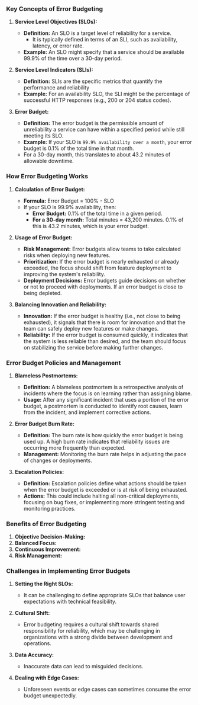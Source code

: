 
### **Key Concepts of Error Budgeting**

1. **Service Level Objectives (SLOs):**
   - **Definition:** An SLO is a target level of reliability for a service. 
      - It is typically defined in terms of an SLI, such as availability, latency, or error rate.
   - **Example:** An SLO might specify that a service should be available 99.9% of the time over a 30-day period.

2. **Service Level Indicators (SLIs):**
   - **Definition:** SLIs are the specific metrics that quantify the performance and reliability
   - **Example:** For an availability SLO, the SLI might be the percentage of successful HTTP responses (e.g., 200 or 204 status codes).

3. **Error Budget:**
   - **Definition:** The error budget is the permissible amount of unreliability a service can have within a specified period while still meeting its SLO. 
   - **Example:** If your SLO is `99.9% availability over a month`, your error budget is 0.1% of the total time in that month. 
   - For a 30-day month, this translates to about 43.2 minutes of allowable downtime.

### **How Error Budgeting Works**

1. **Calculation of Error Budget:**
   - **Formula:** Error Budget = 100% - SLO
   - If your SLO is 99.9% availability, then:
     - **Error Budget:** 0.1% of the total time in a given period.
     - **For a 30-day month:** Total minutes = 43,200 minutes. 0.1% of this is 43.2 minutes, which is your error budget.

2. **Usage of Error Budget:**
   - **Risk Management:** Error budgets allow teams to take calculated risks when deploying new features.
   - **Prioritization:** If the error budget is nearly exhausted or already exceeded, the focus should shift from feature deployment to improving the system's reliability.
   - **Deployment Decisions:** Error budgets guide decisions on whether or not to proceed with deployments. If an error budget is close to being depleted.

3. **Balancing Innovation and Reliability:**
   - **Innovation:** If the error budget is healthy (i.e., not close to being exhausted), it signals that there is room for innovation and that the team can safely deploy new features or make changes.
   - **Reliability:** If the error budget is consumed quickly, it indicates that the system is less reliable than desired, and the team should focus on stabilizing the service before making further changes.

### **Error Budget Policies and Management**

1. **Blameless Postmortems:**
   - **Definition:** A blameless postmortem is a retrospective analysis of incidents where the focus is on learning rather than assigning blame. 
   - **Usage:** After any significant incident that uses a portion of the error budget, a postmortem is conducted to identify root causes, learn from the incident, and implement corrective actions.

2. **Error Budget Burn Rate:**
   - **Definition:** The burn rate is how quickly the error budget is being used up. A high burn rate indicates that reliability issues are occurring more frequently than expected.
   - **Management:** Monitoring the burn rate helps in adjusting the pace of changes or deployments.

3. **Escalation Policies:**
   - **Definition:** Escalation policies define what actions should be taken when the error budget is exceeded or is at risk of being exhausted.
   - **Actions:** This could include halting all non-critical deployments, focusing on bug fixes, or implementing more stringent testing and monitoring practices.

### **Benefits of Error Budgeting**

1. **Objective Decision-Making:**
2. **Balanced Focus:**
3. **Continuous Improvement:**
4. **Risk Management:**

### **Challenges in Implementing Error Budgets**

1. **Setting the Right SLOs:**
   - It can be challenging to define appropriate SLOs that balance user expectations with technical feasibility.

2. **Cultural Shift:**
   - Error budgeting requires a cultural shift towards shared responsibility for reliability, which may be challenging in organizations with a strong divide between development and operations.

3. **Data Accuracy:**
   - Inaccurate data can lead to misguided decisions.

4. **Dealing with Edge Cases:**
   - Unforeseen events or edge cases can sometimes consume the error budget unexpectedly.

